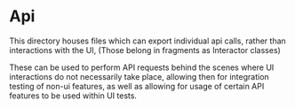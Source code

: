 # Api
This directory houses files which can export individual api calls, rather than interactions with the UI, (Those belong in fragments as Interactor classes)

These can be used to perform API requests behind the scenes where UI interactions do not necessarily take place, allowing then for integration testing of non-ui features, as well as allowing for usage of certain API features to be used within UI tests.